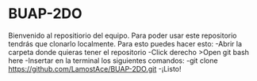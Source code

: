 # BUAP-2DO

Bienvenido al repositiorio del equipo.
Para poder usar este repositorio tendrás que clonarlo localmente.
Para esto puedes hacer esto:
-Abrir la carpeta donde quieras tener el repositorio
    -Click derecho >Open git bash here
    -Insertar en la terminal los siguientes comandos:
        -git clone https://github.com/LamostAce/BUAP-2DO.git
-¡Listo!